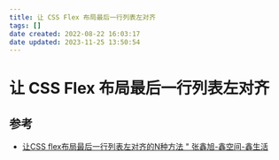 ```yaml
---
title: 让 CSS Flex 布局最后一行列表左对齐
tags: []
date created: 2022-08-22 16:03:17
date updated: 2023-11-25 13:50:54
---
```


# 让 CSS Flex 布局最后一行列表左对齐

## 参考

- [让CSS flex布局最后一行列表左对齐的N种方法 " 张鑫旭-鑫空间-鑫生活](https://www.zhangxinxu.com/wordpress/2019/08/css-flex-last-align/)
